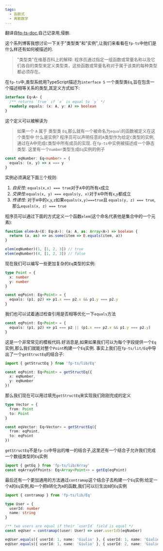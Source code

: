 ```yaml
---
tags:
  - 函数式
  - 离散数学
---
```



翻译自[fp-ts-doc](https://dev.to/gcanti/getting-started-with-fp-ts-setoid-39f3),自己记录用,侵删.

  这个系列博客我想讨论一下关于"类型类"和"实例",让我们来看看在`fp-ts`中他们是什么样还有如何被描述的.

> "类型类"在维基百科上的解释:
>     程序员通过指定一组函数或常量名称以及它们各自的类型来定义类型类，这些函数或常量名称对于属于该类的每种类型都必须存在。

 在`fp-ts`中,类型系统用TypeScript描述为`interface S`
一个类型类`Eq`,旨在包含一个描述相等关系的类型,其定义方式如下:
```typescript
interface Eq<A> {
  /** returns `true` if `x` is equal to `y` */
  readonly equals: (x: A, y: A) => boolean
}
```

这个定义可以被解读为
> 如果一个 `A` 属于 类型类 `Eq`,那么就有一个被命名为`equal`的函数被定义在这个类型中
什么是实例?
> 程序员可以声明任意的`A`类型作为给定`C`类型的实例,通过在A中完成`C`类型中所有成员的实现.
在`fp-ts`中实例被描述成一个静态类型.
这里有一个`number`类型生成`Eq`实例的例子
```typescript
const eqNumber: Eq<number> = {
  equals: (x, y) => x === y
}
```

实例必须满足下面三个规则:
1. *自反性*: `equals(x,x) === true`对于`A`中的所有`x`成立
2. *交换性*:`equals(x, y) === equals(y, x)`对于`A`中所有`x`,`y`都成立
3. *传递性*: 对于`A`中的`x`,`y`,`z`如果`equals(x,y)===true`且
`equals(y, z) === true`,那么`equals(x, z) === true`

程序员可以通过下面的方式定义一个函数`elem`(这个命名代表他是集合中的一个元素):
```typescript
function elem<A>(E: Eq<A>): (a: A, as: Array<A>) => boolean {
  return (a, as) => as.some(item => E.equals(item, a))
}

elem(eqNumber)(1, [1, 2, 3]) // true
elem(eqNumber)(4, [1, 2, 3]) // false
```
现在我们可以编写一些更加复杂的`Eq`类型的实例:
```typescript
type Point = {
  x: number
  y: number
}

const eqPoint: Eq<Point> = {
  equals: (p1, p2) => p1.x === p2.x && p1.y === p2.y
}
```
我们也可以试着通过检查引用是否相等优化一下`equals`方法
```typescript
const eqPoint: Eq<Point> = {
  equals: (p1, p2) => p1 === p2 || (p1.x === p2.x && p1.y === p2.y)
}
```
这是一个非常常见的模板代码.好消息是,如果如果我们可以为每个字段提供一个`Eq`实例,那么我们就能对整个`Point`构建一个`Eq`实例.
事实上我们在`fp-ts/lit/Eq`中导出了一个`getEtructEq`的结合子:
```typescript
import { getStructEq } from 'fp-ts/lib/Eq'

const eqPoint: Eq<Point> = getStructEq({
  x: eqNumber,
  y: eqNumber
})
```
那么我们现在可以用过填充`getStructEq`来实现我们刚刚完成的定义
```typescript
type Vector = {
  from: Point
  to: Point
}

const eqVector: Eq<Vector> = getStructEq({
  from: eqPoint,
  to: eqPoint
})
```
`getStructEq`不是`fp-ts`中导出的唯一的结合子,这里还有一个结合子允许我们完成一个数组类型的`Eq`实例
```typescript
import { getEq } from 'fp-ts/lib/Array'
const eqArrayOfPoints: Eq<Array<Point>> = getEq(eqPoint)
```
最后还有一个更加通用的方法通过`contramap`这个结合子去构建一个`Eq`实例:给定一个`A`的`Eq`实例,和一个把`B`转化为`A`的函数,我们可以衍生出`B`的`Eq`实例
```typescript
import { contramap } from 'fp-ts/lib/Eq'

type User = {
  userId: number
  name: string
}

/** two users are equal if their `userId` field is equal */
const eqUser = contramap((user: User) => user.userId)(eqNumber)

eqUser.equals({ userId: 1, name: 'Giulio' }, { userId: 1, name: 'Giulio Canti' }) // true
eqUser.equals({ userId: 1, name: 'Giulio' }, { userId: 2, name: 'Giulio' }) // false
```